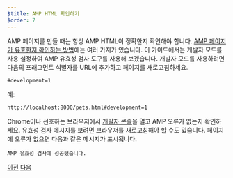 ```yaml
---
$title: AMP HTML 확인하기 
$order: 7
---
```


AMP 페이지를 만들 때는 항상 AMP HTML이 정확한지 확인해야 합니다. [AMP 페이지가 유효한지 확인하는 방법](/ko/docs/fundamentals/validate.html)에는 여러 가지가 있습니다.  이 가이드에서는 개발자 모드를 사용 설정하여 AMP 유효성 검사 도구를 사용해 보겠습니다.  개발자 모드를 사용하려면 다음의 프래그먼트 식별자를 URL에 추가하고 페이지를 새로고침하세요.

```text
#development=1
```

예:

```text
http://localhost:8000/pets.html#development=1 
```

Chrome이나 선호하는 브라우저에서 [개발자 콘솔](https://developer.chrome.com/devtools/docs/console)을 열고 AMP 오류가 없는지 확인하세요. 유효성 검사 메시지를 보려면 브라우저를 새로고침해야 할 수도 있습니다. 페이지에 오류가 없으면 다음과 같은 메시지가 표시됩니다.

```text
AMP 유효성 검사에 성공했습니다.
```

<div class="prev-next-buttons">
  <a class="button prev-button" href="/ko/docs/getting_started/visual_story/create_bookend.html"><span class="arrow-prev">이전</span></a>
  <a class="button next-button" href="/ko/docs/getting_started/visual_story/congratulations.html"><span class="arrow-next">다음</span></a>
</div>
 
